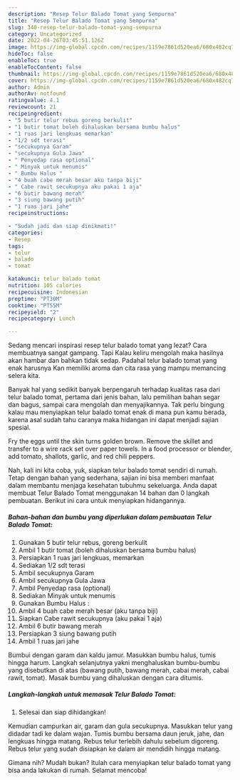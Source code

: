 ```yaml
---
description: "Resep Telur Balado Tomat yang Sempurna"
title: "Resep Telur Balado Tomat yang Sempurna"
slug: 340-resep-telur-balado-tomat-yang-sempurna
category: Uncategorized
date: 2022-04-26T03:45:51.126Z
image: https://img-global.cpcdn.com/recipes/1159e7861d520ea6/680x482cq70/telur-balado-tomat-foto-resep-utama.jpg
hideToc: false
enableToc: true
enableTocContent: false
thumbnail: https://img-global.cpcdn.com/recipes/1159e7861d520ea6/680x482cq70/telur-balado-tomat-foto-resep-utama.jpg
cover: https://img-global.cpcdn.com/recipes/1159e7861d520ea6/680x482cq70/telur-balado-tomat-foto-resep-utama.jpg
author: Admin
authorAv: notfound
ratingvalue: 4.1
reviewcount: 21
recipeingredient:
- "5 butir telur rebus goreng berkulit"
- "1 butir tomat boleh dihaluskan bersama bumbu halus"
- "1 ruas jari lengkuas memarkan"
- "1/2 sdt terasi"
- "secukupnya Garam"
- "secukupnya Gula Jawa"
- " Penyedap rasa optional"
- " Minyak untuk menumis"
- " Bumbu Halus "
- "4 buah cabe merah besar aku tanpa biji"
- " Cabe rawit secukupnya aku pakai 1 aja"
- "6 butir bawang merah"
- "3 siung bawang putih"
- "1 ruas jari jahe"
recipeinstructions:

- "Sudah jadi dan siap dinikmati!"
categories:
- Resep
tags:
- telur
- balado
- tomat

katakunci: telur balado tomat 
nutrition: 105 calories
recipecuisine: Indonesian
preptime: "PT30M"
cooktime: "PT55M"
recipeyield: "2"
recipecategory: Lunch

---
```



Sedang mencari inspirasi resep telur balado tomat yang lezat? Cara membuatnya sangat gampang. Tapi Kalau keliru mengolah maka hasilnya akan hambar dan bahkan tidak sedap. Padahal telur balado tomat yang enak harusnya Kan memiliki aroma dan cita rasa yang mampu memancing selera kita.


Banyak hal yang sedikit banyak berpengaruh terhadap kualitas rasa dari telur balado tomat, pertama dari jenis bahan, lalu pemilihan bahan segar dan bagus, sampai cara mengolah dan menyajikannya. Tak perlu bingung kalau mau menyiapkan telur balado tomat enak di mana pun kamu berada, karena asal sudah tahu caranya maka hidangan ini dapat menjadi sajian spesial.

Fry the eggs until the skin turns golden brown. Remove the skillet and transfer to a wire rack set over paper towels. In a food processor or blender, add tomato, shallots, garlic, and red chili peppers.


Nah, kali ini kita coba, yuk, siapkan telur balado tomat sendiri di rumah. Tetap dengan bahan yang sederhana, sajian ini bisa memberi manfaat dalam membantu menjaga kesehatan tubuhmu sekeluarga. Anda dapat membuat Telur Balado Tomat menggunakan 14 bahan dan 0 langkah pembuatan. Berikut ini cara untuk menyiapkan hidangannya.

<!--inarticleads1-->

##### Bahan-bahan dan bumbu yang diperlukan dalam pembuatan Telur Balado Tomat:

1. Gunakan 5 butir telur rebus, goreng berkulit
1. Ambil 1 butir tomat (boleh dihaluskan bersama bumbu halus)
1. Persiapkan 1 ruas jari lengkuas, memarkan
1. Sediakan 1/2 sdt terasi
1. Ambil secukupnya Garam
1. Ambil secukupnya Gula Jawa
1. Ambil  Penyedap rasa (optional)
1. Sediakan  Minyak untuk menumis
1. Gunakan  Bumbu Halus :
1. Ambil 4 buah cabe merah besar (aku tanpa biji)
1. Siapkan  Cabe rawit secukupnya (aku pakai 1 aja)
1. Ambil 6 butir bawang merah
1. Persiapkan 3 siung bawang putih
1. Ambil 1 ruas jari jahe


Bumbui dengan garam dan kaldu jamur. Masukkan bumbu halus, tumis hingga harum. Langkah selanjutnya yakni menghaluskan bumbu-bumbu yang disebutkan di atas (bawang putih, bawang merah, cabai merah, cabai rawit, tomat). Masak bumbu yang dihaluskan dengan cara ditumis. 

<!--inarticleads2-->

##### Langkah-langkah untuk memasak Telur Balado Tomat:


1. Selesai dan siap dihidangkan!

Kemudian campurkan air, garam dan gula secukupnya. Masukkan telur yang didadar tadi ke dalam wajan. Tumis bumbu bersama daun jeruk, jahe, dan lengkuas hingga matang. Rebus telur terlebih dahulu sebelum digoreng. Rebus telur yang sudah disiapkan ke dalam air mendidih hingga matang. 

Gimana nih? Mudah bukan? Itulah cara menyiapkan telur balado tomat yang bisa anda lakukan di rumah. Selamat mencoba!
